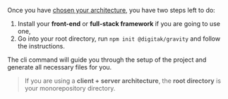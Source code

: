 Once you have [chosen your architecture](/documentation/installation/chose-your-architecture), you have two steps left to do:

1. Install your **front-end** or **full-stack framework** if you are going to use one,
2. Go into your root directory, run `npm init @digitak/gravity` and follow the instructions.

The cli command will guide you through the setup of the project and generate all necessary files for you.

> If you are using a **client + server architecture**, the **root directory** is your monorepository directory.
